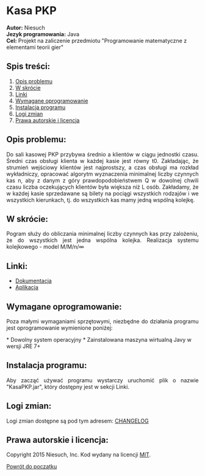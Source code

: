 # Kasa PKP
<b>Autor:</b> Niesuch <br />
<b>Jezyk programowania:</b> Java <br />
<b>Cel:</b> Projekt na zaliczenie przedmiotu "Programowanie matematyczne z elementami teorii gier" <br />

## Spis treści:
1. [Opis problemu](https://github.com/niesuch/kasapkp/blob/master/README.md#opis-problemu)
2. [W skrócie](https://github.com/niesuch/kasapkp/blob/master/README.md#w-skrocie)
3. [Linki](https://github.com/niesuch/kasapkp/blob/master/README.md#linki)
4. [Wymagane oprogramowanie](https://github.com/niesuch/kasapkp/blob/master/README.md#wymagane-oprogramowanie)
5. [Instalacja programu](https://github.com/niesuch/kasapkp/blob/master/README.md#instalacja-programu)
6. [Logi zmian](https://github.com/niesuch/kasapkp/blob/master/README.md#logi-zmian)
7. [Prawa autorskie i licencja](https://github.com/niesuch/kasapkp/blob/master/README.md#prawa-autorskie-i-licencja)

## Opis problemu: 
<p align="justify">Do sali kasowej PKP przybywa średnio a klientów w ciągu jednostki czasu. Średni czas obsługi klienta w każdej kasie jest równy t0. Zakładając, że strumień wejściowy klientów jest najprostszy, a czas obsługi ma rozkład wykładniczy, opracować algorytm wyznaczenia minimalnej liczby czynnych kas n, aby z danym z góry prawdopodobieństwem Q w dowolnej chwili czasu liczba oczekujących klientów była większa niż L osób. Zakładamy, że w każdej kasie sprzedawane są bilety na pociągi wszystkich rodzajów i we wszystkich kierunkach, tj. do wszystkich kas mamy jedną wspólną kolejkę.</p>

## W skrócie: 
<p align="justify">Pogram służy do obliczania minimalnej liczby czynnych kas przy zalożeniu, że do wszystkich jest jedna wspólna kolejka. Realizacja systemu kolejkowego - model M/M/n/∞</p>

## Linki:
* [Dokumentacja](https://www.dropbox.com/sh/f2d2fnbipnmsp2b/AABlpLcKdyJMmZhE6y3HoVZga?dl=0)
* [Aplikacja](https://www.dropbox.com/sh/6vv3bpqs8pi977m/AADHu5Q07CcQEsO3WJ5jbuEQa?dl=0)

## Wymagane oprogramowanie:
<p align="justify">Poza małymi wymaganiami sprzętowymi, niezbędne do działania programu jest oprogramowanie wymienione poniżej: </p>
* Dowolny system operacyjny 
* Zainstalowana maszyna wirtualną Javy w wersji JRE 7+

## Instalacja programu:
<p align="justify">Aby zacząć używać programu wystarczy uruchomić plik o nazwie "KasaPKP.jar", który dostępny jest w sekcji Linki. </p>

## Logi zmian:
Logi zmian dostępne są pod tym adresem: [CHANGELOG](https://github.com/niesuch/kasapkp/releases)

## Prawa autorskie i licencja:
Copyright 2015 Niesuch, Inc. Kod wydany na licencji [MIT](https://github.com/niesuch/kasapkp/blob/master/LICENSE.md).

[Powrót do początku](https://github.com/niesuch/kasapkp/blob/master/README.md#kasa-pkp)
